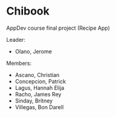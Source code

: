 # Chibook
AppDev course final project (Recipe App)

Leader: 
- Olano, Jerome

Members:
- Ascano, Christian
- Concepcion, Patrick
- Lagus, Hannah Elija
- Racho, James Rey
- Sinday, Britney
- Villegas, Bon Darell
